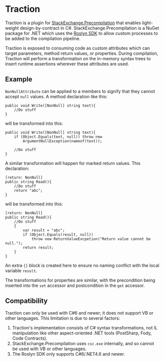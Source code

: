 # Traction

Traction is a plugin for [StackExchange.Precompilation](https://github.com/StackExchange/StackExchange.Precompilation) that enables light-weight design-by-contract in C#.  StackExchange.Precompilation is a NuGet package for .NET which uses the [Roslyn SDK](https://github.com/dotnet/roslyn) to allow custom processes to be added to the compilation pipeline.  

Traction is exposed to consuming code as custom attributes which can target parameters, method return values, or properties.  During compilation, Traction will perform a transformation on the in-memory syntax trees to insert runtime assertions wherever these attributes are used.  

## Example

`NonNullAttribute` can be applied to a members to signify that they cannot accept `null` values.  A method declaration like this:

    public void Write([NonNull] string text){
	    //Do stuff
	}  
	
will be transformed into this:

    public void Write([NonNull] string text){
	    if (Object.Equals(text, null)) throw new 
		    ArgumentNullException(nameof(text));
			
	    //Do stuff
	}
	
A similar transformation will happen for marked return values. This declaration:

    [return: NonNull]
    public string Read(){
		//Do stuff
	    return "abc";
	} 
	
will be transformed into this:

    [return: NonNull]
    public string Read(){
	    //Do stuff
		{
		    var result = "abc";
			if (Object.Equals(result, null))
			    throw new ReturnValueExcpetion("Return value cannot be null.");
			return result;
		}
	}
	
An extra `{}` block is created here to ensure no naming conflict with the local variable `result`.

The transformations for properties are similar, with the precondition being inserted into the `set` accessor and postcondition in the `get` accessor.

## Compatibility

Traction can only be used with C#6 and newer; it does not support VB or other languages.  This limitation is due to several factors:
 1. Traction's implementation consists of C# syntax transformations, not IL manipulation like other aspect-oriented .NET tools (PostSharp, Fody, Code Contracts).
 2. StackExchange.Precompilation uses `csc.exe` internally, and so cannot be used with VB or other languages.
 3. The Roslyn SDK only supports C#6/.NET4.6 and newer.